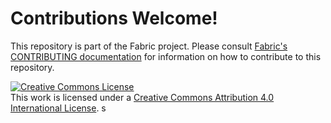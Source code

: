 # Contributions Welcome!

This repository is part of the Fabric project.
Please consult [Fabric's CONTRIBUTING documentation](https://github.com/hyperledger/fabric/blob/master/docs/CONTRIBUTING.md) for information on how to contribute to this repository.

<a rel="license" href="http://creativecommons.org/licenses/by/4.0/"><img alt="Creative Commons License" style="border-width:0" src="https://i.creativecommons.org/l/by/4.0/88x31.png" /></a><br />This work is licensed under a <a rel="license" href="http://creativecommons.org/licenses/by/4.0/">Creative Commons Attribution 4.0 International License</a>.
s
